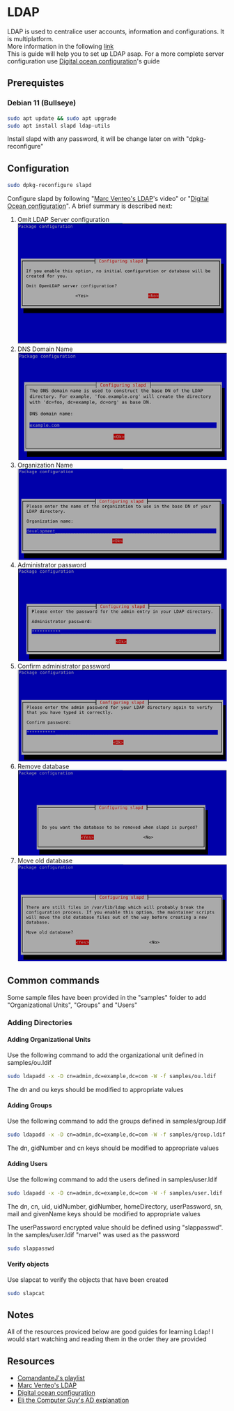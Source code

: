 # LDAP

LDAP is used to centralice user accounts, information and configurations. It is multiplatform.\
More information in the following [link][ComandanteJ LDAP Explanation]\
This is guide will help you to set up LDAP asap. For a more complete server configuration use [Digital ocean configuration]'s guide

## Prerequistes
### Debian 11 (Bullseye)
```bash
sudo apt update && sudo apt upgrade
sudo apt install slapd ldap-utils
```
Install slapd with any password, it will be change later on with "dpkg-reconfigure"


## Configuration
```bash
sudo dpkg-reconfigure slapd
```
Configure slapd by following "[Marc Venteo's LDAP]'s video" or "[Digital Ocean configuration]". A brief summary is described next:

1. Omit LDAP Server configuration\
   ![Step 01](images/ldap_01.png)
1. DNS Domain Name\
   ![Step 02](images/ldap_02.png)
1. Organization Name\
   ![Step 03](images/ldap_03.png)
1. Administrator password\
   ![Step 04](images/ldap_04.png)
1. Confirm administrator password\
   ![Step 05](images/ldap_05.png)
1. Remove database\
   ![Step 06](images/ldap_06.png)
1. Move old database\
   ![Step 07](images/ldap_07.png)


## Common commands
Some sample files have been provided in the "samples" folder to add "Organizational Units", "Groups" and "Users"

### Adding Directories

#### Adding Organizational Units
Use the following command to add the organizational unit defined in samples/ou.ldif
```bash
sudo ldapadd -x -D cn=admin,dc=example,dc=com -W -f samples/ou.ldif
```
The dn and ou keys should be modified to appropriate values

#### Adding Groups
Use the following command to add the groups defined in samples/group.ldif
```bash
sudo ldapadd -x -D cn=admin,dc=example,dc=com -W -f samples/group.ldif
```
The dn, gidNumber and cn keys should be modified to appropriate values

#### Adding Users
Use the following command to add the users defined in samples/user.ldif
```bash
sudo ldapadd -x -D cn=admin,dc=example,dc=com -W -f samples/user.ldif
```
The dn, cn, uid, uidNumber, gidNumber, homeDirectory, userPassword, sn, mail and givenName keys should be modified to appropriate values

The userPassword encrypted value should be defined using "slappasswd". In the samples/user.ldif "marvel" was used as the password
```bash
sudo slappasswd
```

#### Verify objects
Use slapcat to verify the objects that have been created

```bash
sudo slapcat
```

## Notes
All of the resources proviced below are good guides for learning Ldap! I would start watching and reading them in the order they are provided


## Resources
* [ComandanteJ's playlist]
* [Marc Venteo's LDAP]
* [Digital ocean configuration]
* [Eli the Computer Guy's AD explanation]

[Marc Venteo's LDAP]: https://www.youtube.com/watch?v=6HkIDr3QF8Y
[Digital ocean configuration]: https://www.digitalocean.com/community/tutorials/how-to-install-and-configure-openldap-and-phpldapadmin-on-ubuntu-16-04
[Eli the Computer Guy's AD explanation]: https://www.youtube.com/watch?v=lFwek_OuYZ8
[ComandanteJ's playlist]: https://www.youtube.com/playlist?list=PLw0uO9wnBmUmTOWbqvTudjJEjQFV5diTk
[ComandanteJ LDAP explanation]: https://www.youtube.com/watch?v=zpXDMlXwW_I&list=PLw0uO9wnBmUmTOWbqvTudjJEjQFV5diTk&index=1
